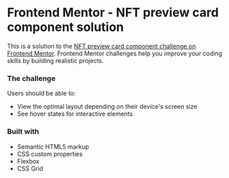 # Frontend Mentor - NFT preview card component solution

This is a solution to the [NFT preview card component challenge on Frontend Mentor](https://www.frontendmentor.io/challenges/nft-preview-card-component-SbdUL_w0U). Frontend Mentor challenges help you improve your coding skills by building realistic projects. 


### The challenge

Users should be able to:

- View the optimal layout depending on their device's screen size
- See hover states for interactive elements


### Built with

- Semantic HTML5 markup
- CSS custom properties
- Flexbox
- CSS Grid
